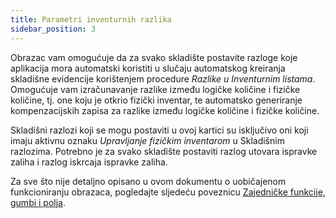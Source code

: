 ```yaml
---
title: Parametri inventurnih razlika 
sidebar_position: 3
---
```


Obrazac vam omogućuje da za svako skladište postavite razloge koje aplikacija mora automatski koristiti u slučaju automatskog kreiranja skladišne ​​evidencije korištenjem procedure *Razlike u Inventurnim listama*. Omogućuje vam izračunavanje razlike između logičke količine i fizičke količine, tj. one koju je otkrio fizički inventar, te automatsko generiranje kompenzacijskih zapisa za razlike između logičke količine i fizičke količine. 

Skladišni razlozi koji se mogu postaviti u ovoj kartici su isključivo oni koji imaju aktivnu oznaku *Upravljanje fizičkim inventarom* u Skladišnim razlozima. Potrebno je za svako skladište postaviti razlog utovara ispravke zaliha i razlog iskrcaja ispravke zaliha. 

Za sve što nije detaljno opisano u ovom dokumentu o uobičajenom funkcioniranju obrazaca, pogledajte sljedeću poveznicu [Zajedničke funkcije, gumbi i polja](/docs/guide/common).